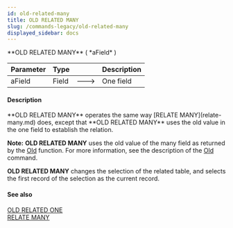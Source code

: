 ```yaml
---
id: old-related-many
title: OLD RELATED MANY
slug: /commands-legacy/old-related-many
displayed_sidebar: docs
---
```


<!--REF #_command_.OLD RELATED MANY.Syntax-->**OLD RELATED MANY** ( *aField* )<!-- END REF-->
<!--REF #_command_.OLD RELATED MANY.Params-->
| Parameter | Type |  | Description |
| --- | --- | --- | --- |
| aField | Field | &#x1F852; | One field |

<!-- END REF-->

#### Description 

<!--REF #_command_.OLD RELATED MANY.Summary-->**OLD RELATED MANY** operates the same way [RELATE MANY](relate-many.md) does, except that **OLD RELATED MANY** uses the old value in the one field to establish the relation.<!-- END REF-->

**Note:** **OLD RELATED MANY** uses the old value of the many field as returned by the [Old](old.md) function. For more information, see the description of the [Old](old.md) command.

**OLD RELATED MANY** changes the selection of the related table, and selects the first record of the selection as the current record.

#### See also 

[OLD RELATED ONE](old-related-one.md)  
[RELATE MANY](relate-many.md)  